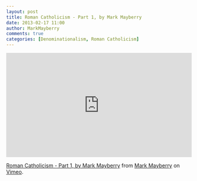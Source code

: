 ```yaml
---
layout: post
title: Roman Catholicism - Part 1, by Mark Mayberry
date: 2013-02-17 11:00
author: MarkMayberry
comments: true
categories: [Denominationalism, Roman Catholicism]
---
```

<iframe src="http://player.vimeo.com/video/61027611" width="500" height="281" frameborder="0" webkitAllowFullScreen mozallowfullscreen allowFullScreen></iframe> <p><a href="http://vimeo.com/61027611">Roman Catholicism - Part 1, by Mark Mayberry</a> from <a href="http://vimeo.com/ascoc">Mark Mayberry</a> on <a href="http://vimeo.com">Vimeo</a>.</p>
